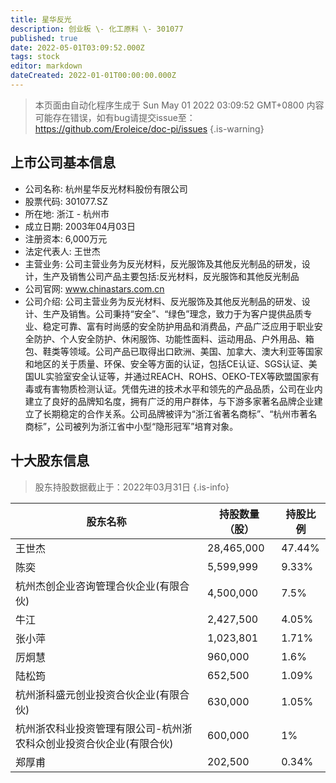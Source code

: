 ```yaml
---
title: 星华反光
description: 创业板 \- 化工原料 \- 301077
published: true
date: 2022-05-01T03:09:52.000Z
tags: stock
editor: markdown
dateCreated: 2022-01-01T00:00:00.000Z
---
```


> 本页面由自动化程序生成于 Sun May 01 2022 03:09:52 GMT+0800
> 内容可能存在错误，如有bug请提交issue至：https://github.com/Eroleice/doc-pi/issues
{.is-warning}

## 上市公司基本信息
- 公司名称: 杭州星华反光材料股份有限公司
- 股票代码: 301077.SZ
- 所在地: 浙江 - 杭州市
- 成立日期: 2003年04月03日
- 注册资本: 6,000万元
- 法定代表人: 王世杰
- 主营业务: 公司主营业务为反光材料，反光服饰及其他反光制品的研发，设计，生产及销售公司产品主要包括:反光材料，反光服饰和其他反光制品
- 公司官网: www.chinastars.com.cn
- 公司介绍: 公司主营业务为反光材料、反光服饰及其他反光制品的研发、设计、生产及销售。公司秉持“安全”、“绿色”理念，致力于为客户提供品质专业、稳定可靠、富有时尚感的安全防护用品和消费品，产品广泛应用于职业安全防护、个人安全防护、休闲服饰、功能性面料、运动用品、户外用品、箱包、鞋类等领域。公司产品已取得出口欧洲、美国、加拿大、澳大利亚等国家和地区的关于质量、环保、安全等方面的认证，包括CE认证、SGS认证、美国UL实验室安全认证等，并通过REACH、ROHS、OEKO-TEX等欧盟国家有毒或有害物质检测认证。凭借先进的技术水平和领先的产品品质，公司在业内建立了良好的品牌知名度，拥有广泛的用户群体，与下游多家著名品牌企业建立了长期稳定的合作关系。公司品牌被评为“浙江省著名商标”、“杭州市著名商标”，公司被列为浙江省中小型“隐形冠军”培育对象。


## 十大股东信息
> 股东持股数据截止于：2022年03月31日
{.is-info}

| 股东名称 | 持股数量（股） | 持股比例 |
| --- | --- | --- |
| 王世杰 | 28,465,000 | 47.44% |
| 陈奕 | 5,599,999 | 9.33% |
| 杭州杰创企业咨询管理合伙企业(有限合伙) | 4,500,000 | 7.5% |
| 牛江 | 2,427,500 | 4.05% |
| 张小萍 | 1,023,801 | 1.71% |
| 厉炯慧 | 960,000 | 1.6% |
| 陆松筠 | 652,500 | 1.09% |
| 杭州浙科盛元创业投资合伙企业(有限合伙) | 630,000 | 1.05% |
| 杭州浙农科业投资管理有限公司-杭州浙农科众创业投资合伙企业(有限合伙) | 600,000 | 1% |
| 郑厚甫 | 202,500 | 0.34% |





